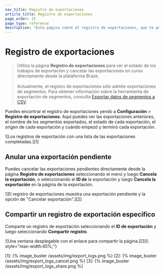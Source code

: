 ```yaml
---
nav_title: Registro de exportaciones
article_title: Registro de exportaciones
page_order: 15
page_type: reference
description: "Esta página cubre el registro de exportaciones, que te permite ver el estado de los trabajos de exportación y cancelar las exportaciones en curso."
---
```


# Registro de exportaciones

> Utiliza la página **Registro de exportaciones** para ver el estado de los trabajos de exportación y cancelar las exportaciones en curso directamente desde la plataforma Braze. <br><br> Actualmente, el registro de exportaciones sólo admite exportaciones de segmentos. Para obtener información sobre la herramienta de exportación de segmentos, consulta [Exportar datos de segmentos a CSV]({{site.baseurl}}/user_guide/data/export_braze_data/segment_data_to_csv/).

Puedes encontrar el registro de exportaciones yendo a **Configuración** > **Registro de exportaciones**. Aquí puedes ver las exportaciones anteriores, el nombre de los segmentos exportados, el estado de cada exportación, el origen de cada exportación y cuándo empezó y terminó cada exportación. 

![Los registros de exportación con una lista de las exportaciones completadas.][1]

## Anular una exportación pendiente

Puedes cancelar las exportaciones pendientes directamente desde la página **Registro de exportaciones** seleccionando el menú <i class="fas fa-ellipsis-vertical"></i> y luego **Cancela la exportación**, o seleccionando el **ID de** la exportación y luego **Cancela la exportación** en la página de la exportación.

![El registro de exportaciones muestra una exportación pendiente y la opción de "Cancelar exportación".][2]

## Compartir un registro de exportación específico

Comparte un registro de exportación seleccionando el **ID de exportación** y luego seleccionando **Compartir registro**.

![Una ventana desplegable con el enlace para compartir la página.][3]{: style="max-width:45%;"}

[1]: {% image_buster /assets/img/export_logs.png %}
[2]: {% image_buster /assets/img/export_logs_cancel.png %}
[3]: {% image_buster /assets/img/export_logs_share.png %}
